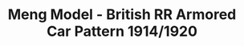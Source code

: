 ---
layout: product
title: "Meng Model - British RR Armored Car Pattern 1914/1920"
price: "TBA" 
desc: "N/A"
img_path: "/assets/img/MM-VS-012.webp"
brand: "N/A"
available: false
special_offer: false
new: false
soon: false
cat: "010000"
subcat: "011000"
subsubcat: "0N/A"
sifra: "MM-VS-012"
popular: false
spec: false
---